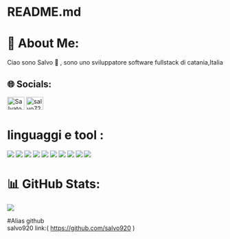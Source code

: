 ### 

# README.md

# 💫 About Me:
Ciao sono Salvo 👋 , sono uno sviluppatore software fullstack  di catania,Italia<br>

## 🌐 Socials:
 <p class="Social">
    <a href="https://linkedin.com/in/salvatore-celano-1514ab1a1/" target="blank"><img  src="https://raw.githubusercontent.com/rahuldkjain/github-profile-readme-generator/master/src/images/icons/Social/linked-in-alt.svg" alt="SalvatoreCelano" height="30" width="40" /></a>
    <a href="https://stackoverflow.com/users/16415933/salvo720" target="blank"><img  src="https://github.com/rahuldkjain/github-profile-readme-generator/blob/master/src/images/icons/Social/stack-overflow.svg" alt="salvo720" height="30" width="40" /></a>
    </p>

# linguaggi e tool :
<img src="https://skillicons.dev/icons?i=html" />
<img src="https://skillicons.dev/icons?i=css,bootstrap" />
<img src="https://skillicons.dev/icons?i=js,ts,angular,vue,nuxtjs" />
<img src="https://skillicons.dev/icons?i=cs,dotnet" />
<img src="https://skillicons.dev/icons?i=php" />
<img src="https://skillicons.dev/icons?i=java,spring" />
<img src="https://skillicons.dev/icons?i=mysql,postgres" />
<img src="https://skillicons.dev/icons?i=visualstudio,vscode,eclipse" />
<img src="https://skillicons.dev/icons?i=docker"/>
<img src="https://skillicons.dev/icons?i=linux"/>


# 📊 GitHub Stats:
![](https://github-readme-stats.vercel.app/api/top-langs/?username=salvo720&theme=dark&hide_border=false&include_all_commits=false&count_private=false&layout=compact)

#Alias github <br>
salvo920 link:( https://github.com/salvo920 )

